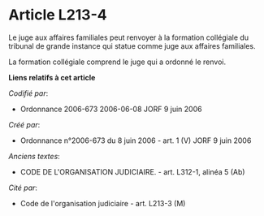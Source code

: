 # Article L213-4

Le juge aux affaires familiales peut renvoyer à la formation collégiale du tribunal de grande instance qui statue comme juge
aux affaires familiales.

La formation collégiale comprend le juge qui a ordonné le renvoi.

**Liens relatifs à cet article**

_Codifié par_:

  - Ordonnance 2006-673 2006-06-08 JORF 9 juin 2006

_Créé par_:

  - Ordonnance n°2006-673 du 8 juin 2006 - art. 1 (V) JORF 9 juin 2006

_Anciens textes_:

  - CODE DE L'ORGANISATION JUDICIAIRE. - art. L312-1, alinéa 5 (Ab)

_Cité par_:

  - Code de l'organisation judiciaire - art. L213-3 (M)
